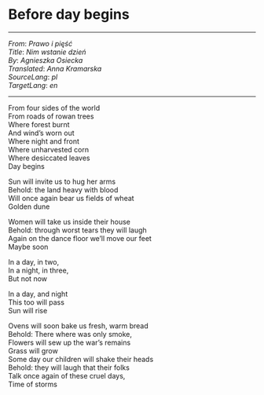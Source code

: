 # Before day begins

---
_From_: _Prawo i pięść_  
_Title_: _Nim wstanie dzień_  
_By_: _Agnieszka Osiecka_  
_Translated_: _Anna Kramarska_  
_SourceLang_: _pl_  
_TargetLang_: _en_

---

From four sides of the world  
From roads of rowan trees  
Where forest burnt  
And wind’s worn out  
Where night and front  
Where unharvested corn  
Where desiccated leaves  
Day begins

Sun will invite us to hug her arms  
Behold: the land heavy with blood  
Will once again bear us fields of wheat  
Golden dune  

Women will take us inside their house  
Behold: through worst tears they will laugh  
Again on the dance floor we’ll move our feet  
Maybe soon  

In a day, in two,  
In a night, in three,  
But not now

In a day, and night  
This too will pass  
Sun will rise  

Ovens will soon bake us fresh, warm bread  
Behold: There where was only smoke,  
Flowers will sew up the war’s remains  
Grass will grow  
Some day our children will shake their heads  
Behold: they will laugh that their folks  
Talk once again of these cruel days,  
Time of storms  
